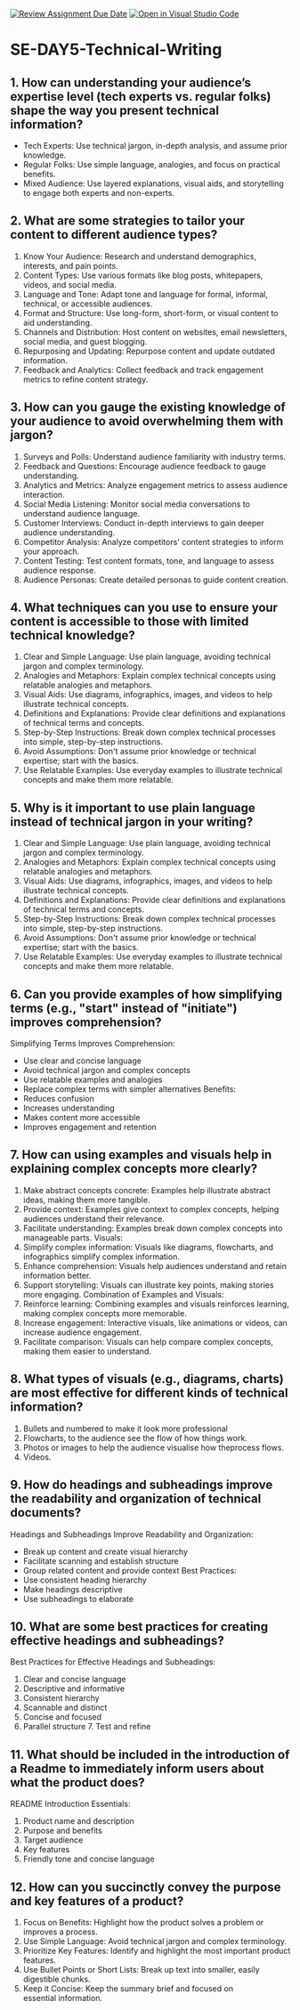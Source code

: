 [![Review Assignment Due Date](https://classroom.github.com/assets/deadline-readme-button-22041afd0340ce965d47ae6ef1cefeee28c7c493a6346c4f15d667ab976d596c.svg)](https://classroom.github.com/a/zsAR-pyY)
[![Open in Visual Studio Code](https://classroom.github.com/assets/open-in-vscode-2e0aaae1b6195c2367325f4f02e2d04e9abb55f0b24a779b69b11b9e10269abc.svg)](https://classroom.github.com/online_ide?assignment_repo_id=18577457&assignment_repo_type=AssignmentRepo)
# SE-DAY5-Technical-Writing
## 1. How can understanding your audience’s expertise level (tech experts vs. regular folks) shape the way you present technical information?
- Tech Experts: Use technical jargon, in-depth analysis, and assume prior knowledge.
- Regular Folks: Use simple language, analogies, and focus on practical benefits.
- Mixed Audience: Use layered explanations, visual aids, and storytelling to engage both experts and non-experts.
## 2. What are some strategies to tailor your content to different audience types?
1. Know Your Audience: Research and understand demographics, interests, and pain points.
2. Content Types: Use various formats like blog posts, whitepapers, videos, and social media.
3. Language and Tone: Adapt tone and language for formal, informal, technical, or accessible audiences.
4. Format and Structure: Use long-form, short-form, or visual content to aid understanding.
5. Channels and Distribution: Host content on websites, email newsletters, social media, and guest blogging.
6. Repurposing and Updating: Repurpose content and update outdated information.
7. Feedback and Analytics: Collect feedback and track engagement metrics to refine content strategy.
## 3. How can you gauge the existing knowledge of your audience to avoid overwhelming them with jargon?
1. Surveys and Polls: Understand audience familiarity with industry terms.
2. Feedback and Questions: Encourage audience feedback to gauge understanding.
3. Analytics and Metrics: Analyze engagement metrics to assess audience interaction.
4. Social Media Listening: Monitor social media conversations to understand audience language.
5. Customer Interviews: Conduct in-depth interviews to gain deeper audience understanding.
6. Competitor Analysis: Analyze competitors' content strategies to inform your approach.
7. Content Testing: Test content formats, tone, and language to assess audience response.
8. Audience Personas: Create detailed personas to guide content creation.
## 4. What techniques can you use to ensure your content is accessible to those with limited technical knowledge?
1. Clear and Simple Language: Use plain language, avoiding technical jargon and complex terminology.
2. Analogies and Metaphors: Explain complex technical concepts using relatable analogies and metaphors.
3. Visual Aids: Use diagrams, infographics, images, and videos to help illustrate technical concepts.
4. Definitions and Explanations: Provide clear definitions and explanations of technical terms and concepts.
5. Step-by-Step Instructions: Break down complex technical processes into simple, step-by-step instructions.
6. Avoid Assumptions: Don't assume prior knowledge or technical expertise; start with the basics.
7. Use Relatable Examples: Use everyday examples to illustrate technical concepts and make them more relatable.
## 5. Why is it important to use plain language instead of technical jargon in your writing?
1. Clear and Simple Language: Use plain language, avoiding technical jargon and complex terminology.
2. Analogies and Metaphors: Explain complex technical concepts using relatable analogies and metaphors.
3. Visual Aids: Use diagrams, infographics, images, and videos to help illustrate technical concepts.
4. Definitions and Explanations: Provide clear definitions and explanations of technical terms and concepts.
5. Step-by-Step Instructions: Break down complex technical processes into simple, step-by-step instructions.
6. Avoid Assumptions: Don't assume prior knowledge or technical expertise; start with the basics.
7. Use Relatable Examples: Use everyday examples to illustrate technical concepts and make them more relatable.
## 6. Can you provide examples of how simplifying terms (e.g., "start" instead of "initiate") improves comprehension?
Simplifying Terms Improves Comprehension:
- Use clear and concise language
- Avoid technical jargon and complex concepts
- Use relatable examples and analogies
- Replace complex terms with simpler alternatives
Benefits:
- Reduces confusion
- Increases understanding
- Makes content more accessible
- Improves engagement and retention
## 7. How can using examples and visuals help in explaining complex concepts more clearly?
1. Make abstract concepts concrete: Examples help illustrate abstract ideas, making them more tangible.
2. Provide context: Examples give context to complex concepts, helping audiences understand their relevance.
3. Facilitate understanding: Examples break down complex concepts into manageable parts.
Visuals:
1. Simplify complex information: Visuals like diagrams, flowcharts, and infographics simplify complex information.
2. Enhance comprehension: Visuals help audiences understand and retain information better.
3. Support storytelling: Visuals can illustrate key points, making stories more engaging.
Combination of Examples and Visuals:
1. Reinforce learning: Combining examples and visuals reinforces learning, making complex concepts more memorable.
2. Increase engagement: Interactive visuals, like animations or videos, can increase audience engagement.
3. Facilitate comparison: Visuals can help compare complex concepts, making them easier to understand.
## 8. What types of visuals (e.g., diagrams, charts) are most effective for different kinds of technical information?
1. Bullets and numbered to make it look more professional
2. Flowcharts, to the audience see the flow of how things work.
3. Photos or images to help the audience visualise how theprocess flows.
4. Videos. 
## 9. How do headings and subheadings improve the readability and organization of technical documents?
Headings and Subheadings Improve Readability and Organization:
- Break up content and create visual hierarchy
- Facilitate scanning and establish structure
- Group related content and provide context
Best Practices:
- Use consistent heading hierarchy
- Make headings descriptive
- Use subheadings to elaborate
## 10. What are some best practices for creating effective headings and subheadings?
Best Practices for Effective Headings and Subheadings:
1. Clear and concise language
2. Descriptive and informative
3. Consistent hierarchy
4. Scannable and distinct
5. Concise and focused
6. Parallel structure
7. Test and refine
## 11. What should be included in the introduction of a Readme to immediately inform users about what the product does?
README Introduction Essentials:
1. Product name and description
2. Purpose and benefits
3. Target audience
4. Key features
5. Friendly tone and concise language
## 12. How can you succinctly convey the purpose and key features of a product?
1. Focus on Benefits: Highlight how the product solves a problem or improves a process.
2. Use Simple Language: Avoid technical jargon and complex terminology.
3. Prioritize Key Features: Identify and highlight the most important product features.
4. Use Bullet Points or Short Lists: Break up text into smaller, easily digestible chunks.
5. Keep it Concise: Keep the summary brief and focused on essential information.
